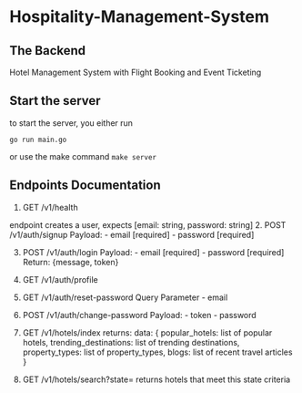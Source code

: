 # Hospitality-Management-System
## The Backend
Hotel Management System with Flight Booking and Event Ticketing

## Start the server
to start the server, you either run
```
go run main.go
```
or use the make command
``` make server ```

## Endpoints Documentation

<!-- this endpoint checks if the server is running fine -->
1. GET /v1/health

endpoint creates a user, expects [email: string, password: string]
2. POST /v1/auth/signup
    Payload:
        - email     [required]
        - password  [required]

3. POST /v1/auth/login
    Payload:
        - email     [required]
        - password  [required]
    Return:
        {message, token}

<!-- IGNORE THIS -->
4. GET /v1/auth/profile
<!-- IT'S JUST FOR TESTING PURPOSES -->

<!-- this endpoint sends a reset token to the supplied email, token expires in 1hr -->
5. GET /v1/auth/reset-password
    Query Parameter
        - email

<!-- endpoint changes password to the newly supplied password, provided the token is valid -->
6. POST /v1/auth/change-password
    Payload:
        - token
        - password

<!-- this gets the data required for the home page -->
7. GET /v1/hotels/index
    returns:
        data: {
			popular_hotels: list of popular hotels,
			trending_destinations: list of trending destinations,
			property_types:  list of property_types,
			blogs: list of recent travel articles
		}

8. GET /v1/hotels/search?state=
    returns hotels that meet this state criteria
